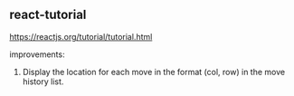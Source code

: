 react-tutorial
--------------

https://reactjs.org/tutorial/tutorial.html

improvements: 

1. Display the location for each move in the format (col, row) in the move history list.
